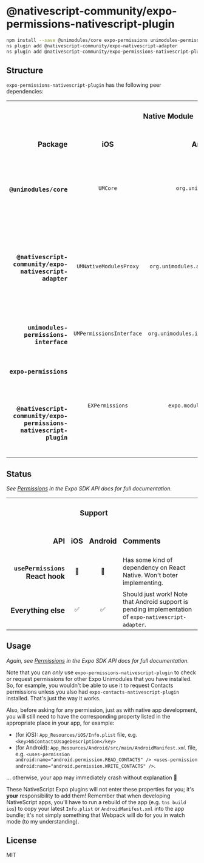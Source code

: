 # @nativescript-community/expo-permissions-nativescript-plugin

```sh
npm install --save @unimodules/core expo-permissions unimodules-permissions-interface
ns plugin add @nativescript-community/expo-nativescript-adapter
ns plugin add @nativescript-community/expo-permissions-nativescript-plugin
```

## Structure

`expo-permissions-nativescript-plugin` has the following peer dependencies:

<table>
    <tbody>
        <tr>
            <td align="right" valign="bottom" rowspan="2">
                <h3>Package</h3>
            </td>
            <td align="center" valign="middle" colspan="2">
                <h3>Native Module</h3>
            </td>
            <td align="center" valign="bottom" rowspan="2">
                <h3>Optional?</h3>
            </td>
            <td align="left" valign="bottom" rowspan="2">
                <h3>Purpose</h3>
            </td>
        </tr>
        <tr>
            <td align="center" valign="middle">
                <h3>iOS</h3>
            </td>
            <td align="center" valign="middle">
                <h3>Android</h3>
            </td>
        </tr>
        <tr>
            <td align="right" valign="middle">
                <h3><code>@unimodules/core</code></h3>
            </td>
            <td align="center" valign="middle">
                <code>UMCore</code>
            </td>
            <td align="center" valign="middle">
                <code>org.unimodules.core</code>
            </td>
            <td align="left" valign="middle">
                Mandatory
            </td>
            <td align="left" valign="middle">
                Implements the platform-agnostic API for consuming Expo Unimodules.
            </td>
        </tr>
        <tr>
            <td align="right" valign="middle">
                <h3><code>@nativescript-community/expo-nativescript-adapter</code></h3>
            </td>
            <td align="center" valign="middle">
                <code>UMNativeModulesProxy</code>
            </td>
            <td align="center" valign="middle">
                <code>org.unimodules.adapters.nativescript</code>
            </td>
            <td align="left" valign="middle">
                Mandatory
            </td>
            <td align="left" valign="middle">
                Adapts Expo Unimodules to NativeScript (and auto-installs the native modules for the above node module).
            </td>
        </tr>
        <tr>
            <td align="right" valign="middle">
                <h3><code>unimodules-permissions-interface</code></h3>
            </td>
            <td align="center" valign="middle">
                <code>UMPermissionsInterface</code>
            </td>
            <td align="center" valign="middle">
                <code>org.unimodules.interfaces.permissions</code>
            </td>
            <td align="left" valign="middle">
                Mandatory
            </td>
            <td align="left" valign="middle">
                It's the interface that <code>expo-permissions</code> implements.
            </td>
        </tr>
        <tr>
            <td align="right" valign="middle">
                <h3><code>expo-permissions</code></h3>
            </td>
            <td align="center" valign="middle" rowspan="2">
                <code>EXPermissions</code>
            </td>
            <td align="center" valign="middle" rowspan="2">
                <code>expo.modules.permissions</code>
            </td>
            <td align="left" valign="middle" rowspan="2">
                Mandatory
            </td>
            <td align="left" valign="middle">
                Provides the Expo <a href="https://docs.expo.io/versions/v39.0.0/sdk/permissions/">Permissions</a> APIs.
            </td>
        </tr>
        <tr>
            <td align="right" valign="middle">
                <h3><code>@nativescript-community/expo-permissions-nativescript-plugin</code></h3>
            </td>
            <td align="left" valign="middle">
                Same as above (this auto-installs the native modules for the above node module).
            </td>
        </tr>
    </tbody>
</table>


## Status

*See [Permissions](https://docs.expo.io/versions/v39.0.0/sdk/permissions/) in the Expo SDK API docs for full documentation.*

<table>
    <tbody>
        <tr>
            <td align="right" valign="bottom" rowspan="2">
                <h3>API</h3>
            </td>
            <td align="center" valign="middle" colspan="2">
                <h3>Support</h3>
            </td>
            <td align="left" valign="bottom" rowspan="2">
                <h3>Comments</h3>
            </td>
        </tr>
        <tr>
            <td align="center" valign="middle">
                <h3>iOS</h3>
            </td>
            <td align="center" valign="middle">
                <h3>Android</h3>
            </td>
        </tr>
        <tr>
            <td align="right" valign="middle">
                <h3><code>usePermissions</code> React hook</h3>
            </td>
            <td align="center" valign="middle">
                🚫
            </td>
            <td align="center" valign="middle">
                🚫
            </td>
            <td align="left" valign="middle">
                Has some kind of dependency on React Native. Won't boter implementing.
            </td>
        </tr>
        <tr>
            <td align="right" valign="middle">
                <h3>Everything else</h3>
            </td>
            <td align="center" valign="middle">
                ✅
            </td>
            <td align="center" valign="middle">
                ✅
            </td>
            <td align="left" valign="middle">
                Should just work! Note that Android support is pending implementation of <code>expo-nativescript-adapter</code>.
            </td>
        </tr>
    </tbody>
</table>

## Usage

*Again, see [Permissions](https://docs.expo.io/versions/v39.0.0/sdk/permissions/) in the Expo SDK API docs for full documentation.*

Note that you can *only* use `expo-permissions-nativescript-plugin` to check or request permissions for other Expo Unimodules that you have installed. So, for example, you wouldn't be able to use it to request Contacts permissions unless you also had `expo-contacts-nativescript-plugin` installed. That's just the way it works.

Also, before asking for any permission, just as with native app development, you will still need to have the corresponding property listed in the appropriate place in your app, for example:

* (for iOS): `App_Resources/iOS/Info.plist` file, e.g. `<key>NSContactsUsageDescription</key>`
* (for Android): `App_Resources/Android/src/main/AndroidManifest.xml` file, e.g. `<uses-permission android:name="android.permission.READ_CONTACTS" /> <uses-permission android:name="android.permission.WRITE_CONTACTS" />`.

... otherwise, your app may immediately crash without explanation 🤕

These NativeScript Expo plugins will not enter these properties for you; it's **your** responsibility to add them! Remember that when developing NativeScript apps, you'll have to run a rebuild of the app (e.g. `tns build ios`) to copy your latest `Info.plist` or `AndroidManifest.xml` into the app bundle; it's not simply something that Webpack will do for you in watch mode (to my understanding).

## License

MIT

